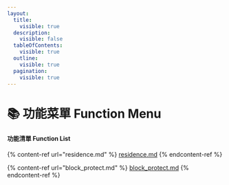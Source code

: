 ```yaml
---
layout:
  title:
    visible: true
  description:
    visible: false
  tableOfContents:
    visible: true
  outline:
    visible: true
  pagination:
    visible: true
---
```


# 📚 功能菜單 Function Menu

#### 功能清單 Function List

{% content-ref url="residence.md" %}
[residence.md](residence.md)
{% endcontent-ref %}

{% content-ref url="block_protect.md" %}
[block\_protect.md](block\_protect.md)
{% endcontent-ref %}
